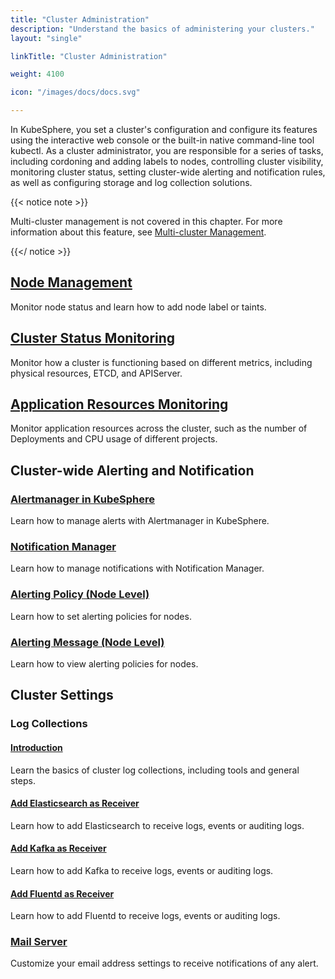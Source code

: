 ```yaml
---
title: "Cluster Administration"
description: "Understand the basics of administering your clusters."
layout: "single"

linkTitle: "Cluster Administration"

weight: 4100

icon: "/images/docs/docs.svg"

---
```


In KubeSphere, you set a cluster's configuration and configure its features using the interactive web console or the built-in native command-line tool kubectl. As a cluster administrator, you are responsible for a series of tasks, including cordoning and adding labels to nodes, controlling cluster visibility, monitoring cluster status, setting cluster-wide alerting and notification rules, as well as configuring storage and log collection solutions.

{{< notice note >}} 

Multi-cluster management is not covered in this chapter. For more information about this feature, see [Multi-cluster Management](../multicluster-management/).

{{</ notice >}} 

## [Node Management](../cluster-administration/nodes/)

Monitor node status and learn how to add node label or taints. 

## [Cluster Status Monitoring](../cluster-administration/cluster-status-monitoring/)

Monitor how a cluster is functioning based on different metrics, including physical resources, ETCD, and APIServer.

## [Application Resources Monitoring](../cluster-administration/application-resources-monitoring/)

Monitor application resources across the cluster, such as the number of Deployments and CPU usage of different projects. 

## Cluster-wide Alerting and Notification

### [Alertmanager in KubeSphere](../cluster-administration/cluster-wide-alerting-and-notification/alertmanager/)

Learn how to manage alerts with Alertmanager in KubeSphere.

### [Notification Manager](../cluster-administration/cluster-wide-alerting-and-notification/notification-manager/)

Learn how to manage notifications with Notification Manager.

### [Alerting Policy (Node Level)](../cluster-administration/cluster-wide-alerting-and-notification/alerting-policy/)

Learn how to set alerting policies for nodes.

### [Alerting Message (Node Level)](../cluster-administration/cluster-wide-alerting-and-notification/alerting-message/)

Learn how to view alerting policies for nodes.

## Cluster Settings

### Log Collections

#### [Introduction](../cluster-administration/cluster-settings/log-collections/introduction/)

Learn the basics of cluster log collections, including tools and general steps.

#### [Add Elasticsearch as Receiver](../cluster-administration/cluster-settings/log-collections/add-es-as-receiver/)

Learn how to add Elasticsearch to receive logs, events or auditing logs.

#### [Add Kafka as Receiver](../cluster-administration/cluster-settings/log-collections/add-kafka-as-receiver/)

Learn how to add Kafka to receive logs, events or auditing logs.

#### [Add Fluentd as Receiver](../cluster-administration/cluster-settings/log-collections/add-fluentd-as-receiver/)

Learn how to add Fluentd to receive logs, events or auditing logs.

### [Mail Server](../cluster-administration/cluster-settings/mail-server/)

Customize your email address settings to receive notifications of any alert.

